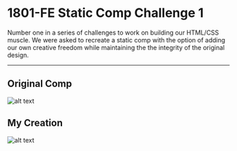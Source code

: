 # 1801-FE Static Comp Challenge 1

Number one in a series of challenges to work on building our HTML/CSS muscle. We were asked to recreate a static comp with the option of adding our own creative freedom while maintaining the the integrity of the original design.
***

## Original Comp
![alt text](http://frontend.turing.io/assets/images/static-comp-challenge-1.jpg "Original Comp")

## My Creation
![alt text](https://imgur.com/a/DFyXr "My Creation")
